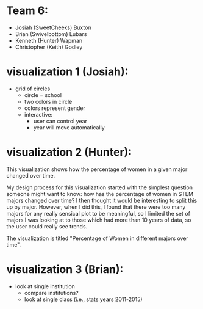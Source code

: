 # Team 6:
- Josiah (SweetCheeks) Buxton
- Brian (Swivelbottom) Lubars
- Kenneth (Hunter) Wapman
- Christopher (Keith) Godley

# visualization 1 (Josiah):
- grid of circles
    - circle = school
    - two colors in circle
    - colors represent gender
    - interactive:
        - user can control year
        - year will move automatically

# visualization 2 (Hunter):
This visualization shows how the percentage of women in a given major changed over time. 

My design process for this visualization started with the simplest question someone might want to know: how has the percentage of women in STEM majors changed over time? I then thought it would be interesting to split this up by major. However, when I did this, I found that there were too many majors for any really sensical plot to be meaningful, so I limited the set of majors I was looking at to those which had more than 10 years of data, so the user could really see trends.

The visualization is titled "Percentage of Women in different majors over time".

# visualization 3 (Brian):
- look at single institution
    - compare institutions?
    - look at single class (i.e., stats years 2011-2015)
